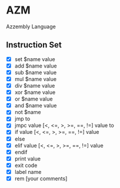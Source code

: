 # AZM
Azzembly Language

## Instruction Set
 * [x] set $name value
 * [x] add $name value
 * [x] sub $name value
 * [x] mul $name value
 * [x] div $name value
 * [x] xor $name value
 * [x] or $name value
 * [x] and $name value
 * [x] not $name
 * [x] jmp to
 * [x] jmpc value [<, <=, >, >=, ==, !=] value to
 * [x] if value [<, <=, >, >=, ==, !=] value
 * [x] else
 * [x] elif value [<, <=, >, >=, ==, !=] value
 * [x] endif
 * [x] print value
 * [x] exit code
 * [x] label name
 * [x] rem [your comments]